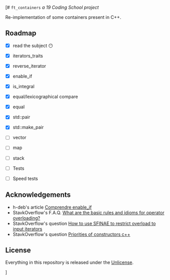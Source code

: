[# ```ft_containers```
*a 19 Coding School project*

Re-implementation of some containers present in C++.
## Roadmap

- [x] read the subject :no_mouth:
- [x] iterators_traits
- [x] reverse_iterator
- [x] enable_if
- [x] is_integral
- [x] equal/lexicographical compare
- [x] equal
- [x] std::pair
- [x] std::make_pair
- [ ] vector
- [ ] map
- [ ] stack
- [ ] Tests
- [ ] Speed tests


## Acknowledgements

- h-deb's article [Comprendre enable_if](https://h-deb.clg.qc.ca/Sujets/TrucsScouts/Comprendre_enable_if.html)
- StavkOverflow's F.A.Q. [What are the basic rules and idioms for operator overloading?](https://stackoverflow.com/questions/4421706/what-are-the-basic-rules-and-idioms-for-operator-overloading/4421729)
- StavkOverflow's question [How to use SFINAE to restrict overload to input iterators](https://stackoverflow.com/questions/25668966/how-to-use-sfinae-to-restrict-overload-to-input-iterators)
- StavkOverflow's question [Priorities of constructors c++](https://stackoverflow.com/questions/16967797/priorities-of-constructors-c)

## License

Everything in this repository is released under the [Unlicense](https://github.com/tderwedu/42cursus/blob/main/LICENSE).

]
